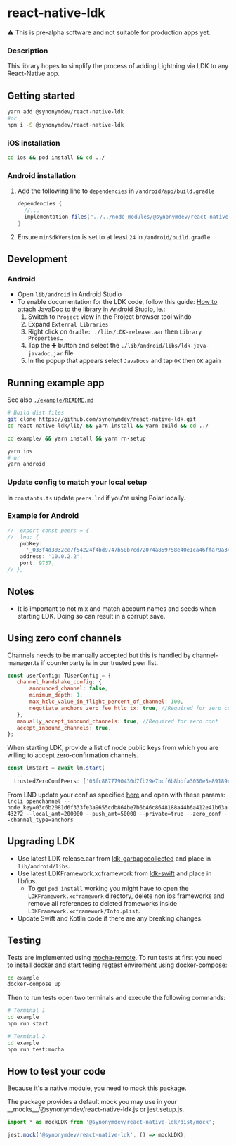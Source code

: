 # react-native-ldk

:warning: This is pre-alpha software and not suitable for production apps yet.


### Description
This library hopes to simplify the process of adding Lightning via LDK to any React-Native app.

## Getting started

```bash
yarn add @synonymdev/react-native-ldk
#or
npm i -S @synonymdev/react-native-ldk
```

### iOS installation
```bash
cd ios && pod install && cd ../
```

### Android installation
1. Add the following line to `dependencies` in `/android/app/build.gradle`
    ```groovy
    dependencies {
      //...
      implementation files("../../node_modules/@synonymdev/react-native-ldk/android/libs/LDK-release.aar") // <- this
    }
    ```
2. Ensure `minSdkVersion` is set to at least `24` in `/android/build.gradle`

## Development
### Android
- Open `lib/android` in Android Studio
- To enable documentation for the LDK code, follow this guide: [How to attach JavaDoc to the library in Android Studio](https://medium.com/@mydogtom/tip-how-to-attach-javadoc-to-the-library-in-android-studio-5ff43c4303b3), ie.:
  1. Switch to `Project` view in the Project browser tool windo
  2. Expand `External Libraries`
  3. Right click on `Gradle: ./libs/LDK-release.aar` then `Library Properties…`
  4. Tap the ➕ button and select the `./lib/android/libs/ldk-java-javadoc.jar` file
  5. In the popup that appears select `JavaDocs` and tap `OK` then `OK` again

## Running example app
See also [`./example/README.md`](./example/README.md)
```bash
# Build dist files
git clone https://github.com/synonymdev/react-native-ldk.git
cd react-native-ldk/lib/ && yarn install && yarn build && cd ../

cd example/ && yarn install && yarn rn-setup

yarn ios
# or
yarn android
```

### Update config to match your local setup
In `constants.ts` update `peers.lnd` if you're using Polar locally.
### Example for Android
```ts
//  export const peers = {
// 	lnd: {
    pubKey:
      '_033f4d3032ce7f54224f4bd9747b50b7cd72074a859758e40e1ca46ffa79a34324_',
    address: '10.0.2.2',
    port: 9737,
// },
```

## Notes
 - It is important to not mix and match account names and seeds when starting LDK. Doing so can result in a corrupt save.

 ## Using zero conf channels
 Channels needs to be manually accepted but this is handled by channel-manager.ts if counterparty is in our trusted peer list.
 ```javascript
 const userConfig: TUserConfig = {
	channel_handshake_config: {
		announced_channel: false,
		minimum_depth: 1,
		max_htlc_value_in_flight_percent_of_channel: 100,
		negotiate_anchors_zero_fee_htlc_tx: true, //Required for zero conf
	},
	manually_accept_inbound_channels: true, //Required for zero conf
	accept_inbound_channels: true,
};
 ```
When starting LDK, provide a list of node public keys from which you are willing to accept zero-confirmation channels.

```javascript
const lmStart = await lm.start(
  ...
  trustedZeroConfPeers: ['03fc8877790430d7fb29e7bcf6b8bbfa3050e5e89189e27f97300e8a1e9ce589a3']
```

From LND update your conf as specified [here](https://github.com/lightningnetwork/lnd/blob/master/docs/zero_conf_channels.md) and open with these params:
 `lncli openchannel --node_key=03c6b2081d6f333fe3a9655cdb864be7b6b46c8648188a44b6a412e41b63a43272 --local_amt=200000 --push_amt=50000 --private=true --zero_conf --channel_type=anchors`

## Upgrading LDK
- Use latest LDK-release.aar from [ldk-garbagecollected](https://github.com/lightningdevkit/ldk-garbagecollected/releases) and place in `lib/android/libs`.
- Use latest LDKFramework.xcframework from [ldk-swift](https://github.com/lightningdevkit/ldk-swift/releases) and place in lib/ios.
  - To get `pod install` working you might have to open the `LDKFramework.xcframework` directory, delete non ios frameworks and remove all references to deleted frameworks inside `LDKFramework.xcframework/Info.plist`.
- Update Swift and Kotlin code if there are any breaking changes.

## Testing

Tests are implemented using [mocha-remote](https://github.com/kraenhansen/mocha-remote). To run tests at first you need to install docker and start tesing regtest enviroment using docker-compose:

```bash
cd example
docker-compose up
```

Then to run tests open two terminals and execute the following commands:

```bash
# Terminal 1
cd example
npm run start
```


```bash
# Terminal 2
cd example
npm run test:mocha
```

## How to test your code

Because it's a native module, you need to mock this package.

The package provides a default mock you may use in your \_\_mocks\_\_/@synonymdev/react-native-ldk.js or jest.setup.js.

```ts
import * as mockLDK from '@synonymdev/react-native-ldk/dist/mock';

jest.mock('@synonymdev/react-native-ldk', () => mockLDK);
```
